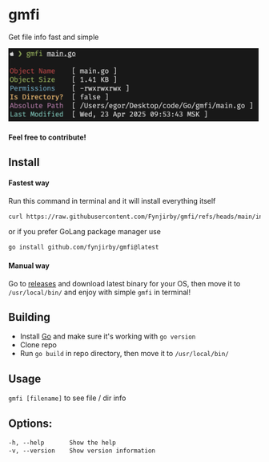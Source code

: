 # gmfi
Get file info fast and simple
 
<img src="photo.png" width="500px">

#### Feel free to contribute! 
 
## Install

#### Fastest way 
Run this command in terminal and it will install everything itself
```sh
curl https://raw.githubusercontent.com/Fynjirby/gmfi/refs/heads/main/install.sh | sh
```
or if you prefer GoLang package manager use
```sh
go install github.com/fynjirby/gmfi@latest
```
#### Manual way
Go to [releases](https://github.com/Fynjirby/gmfi/releases/) and download latest binary for your OS, then move it to `/usr/local/bin/` and enjoy with simple `gmfi` in terminal!

## Building
- Install [Go](https://go.dev/) and make sure it's working with `go version`
- Clone repo
- Run `go build` in repo directory, then move it to `/usr/local/bin/`

## Usage
`gmfi [filename]` to see file / dir info

## Options: 
	-h, --help       Show the help 
	-v, --version    Show version information
